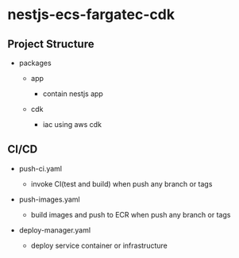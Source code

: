# nestjs-ecs-fargatec-cdk

## Project Structure

- packages

  - app

    - contain nestjs app

  - cdk

    - iac using aws cdk

## CI/CD

- push-ci.yaml

  - invoke CI(test and build) when push any branch or tags

- push-images.yaml

  - build images and push to ECR when push any branch or tags

- deploy-manager.yaml

  - deploy service container or infrastructure
